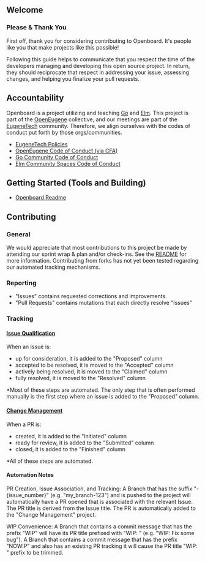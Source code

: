 ## Welcome

### Please & Thank You

First off, thank you for considering contributing to Openboard. It's people
like you that make projects like this possible!

Following this guide helps to communicate that you respect the time of the 
developers managing and developing this open source project. In return, they 
should reciprocate that respect in addressing your issue, assessing changes, 
and helping you finalize your pull requests.

## Accountability

Openboard is a project utilizing and teaching [Go](https://golang.org) and 
[Elm](https://elm-lang.org). This project is part of the 
[OpenEugene](http://openeugene.org) collective, and our meetings are part of 
the [EugeneTech](https://eugenetech.org) community. Therefore, we align 
ourselves with the codes of conduct put forth by those orgs/communities.

- [EugeneTech Policies](https://github.com/EugTech/policies)
- [OpenEugene Code of Conduct (via CFA)](https://brigade.codeforamerica.org/about/code-of-conduct)
- [Go Community Code of Conduct](https://golang.org/conduct)
- [Elm Community Spaces Code of Conduct](https://github.com/elm-community/discussions/blob/master/code-of-conduct.md)

## Getting Started (Tools and Building)

- [Openboard Readme](../README.md)

## Contributing

### General

We would appreciate that most contributions to this project be made by attending
our sprint wrap & plan and/or check-ins. See the
[README](../README.md) for more
information. Contributing from forks has not yet been tested regarding our
automated tracking mechanisms.

### Reporting

- "Issues" contains requested corrections and improvements.
- "Pull Requests" contains mutations that each directly resolve "Issues"

### Tracking

#### [Issue Qualification](https://github.com/OpenEugene/openboard/projects/3)

When an Issue is:
- up for consideration, it is added to the "Proposed" column
- accepted to be resolved, it is moved to the "Accepted" column
- actively being resolved, it is moved to the "Claimed" column
- fully resolved, it is moved to the "Resolved" column

*Most of these steps are automated. The only step that is often performed
manually is the first step where an issue is added to the "Proposed" column.

#### [Change Management](https://github.com/OpenEugene/openboard/projects/1)

When a PR is:
- created, it is added to the "Initiated" column
- ready for review, it is added to the "Submitted" column
- closed, it is added to the "Finished" column

*All of these steps are automated.

#### Automation Notes

PR Creation, Issue Association, and Tracking:
A Branch that has the suffix "-{issue_number}" (e.g. "my_branch-123") and is
pushed to the project will automatically have a PR opened that is associated 
with the relevant Issue. The PR title is derived from the Issue title. The PR is
automatically added to the "Change Management" project.

WIP Convenience:
A Branch that contains a commit message that has the prefix "WIP" will have its
PR title prefixed with "WIP: " (e.g. "WIP: Fix some bug"). A Branch that
contains a commit message that has the prefix "NOWIP" and also has an existing
PR tracking it will cause the PR title "WIP: " prefix to be trimmed.
